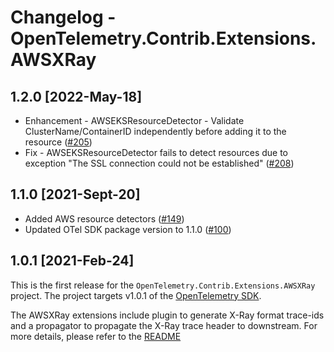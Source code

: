 # Changelog - OpenTelemetry.Contrib.Extensions.AWSXRay

## 1.2.0 [2022-May-18]

* Enhancement - AWSEKSResourceDetector - Validate ClusterName/ContainerID independently before adding it to the resource ([#205](https://github.com/open-telemetry/opentelemetry-dotnet-contrib/pull/205))
* Fix - AWSEKSResourceDetector fails to detect resources due to exception "The SSL connection could not be established" ([#208](https://github.com/open-telemetry/opentelemetry-dotnet-contrib/pull/208)) 

## 1.1.0 [2021-Sept-20]

* Added AWS resource detectors ([#149](https://github.com/open-telemetry/opentelemetry-dotnet-contrib/pull/149))
* Updated OTel SDK package version to 1.1.0
  ([#100](https://github.com/open-telemetry/opentelemetry-dotnet-contrib/pull/100))

## 1.0.1 [2021-Feb-24]

This is the first release for the `OpenTelemetry.Contrib.Extensions.AWSXRay`
project. The project targets v1.0.1 of the [OpenTelemetry
SDK](https://www.nuget.org/packages/OpenTelemetry/).

The AWSXRay extensions include plugin to generate X-Ray format trace-ids and a
propagator to propagate the X-Ray trace header to downstream. For more details,
please refer to the
[README](https://github.com/open-telemetry/opentelemetry-dotnet-contrib/blob/main/src/OpenTelemetry.Contrib.Extensions.AWSXRay/README.md)
